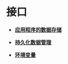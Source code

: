 # 接口



- **[应用程序的数据存储](ts-application-states-appstorage.md)**

- **[持久化数据管理](ts-application-states-apis-persistentstorage.md)**

- **[环境变量](ts-application-states-apis-environment.md)**